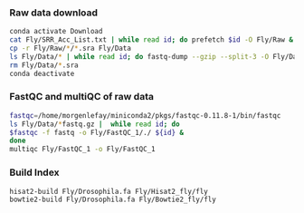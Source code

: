 ### Raw data download
```bash
conda activate Download
cat Fly/SRR_Acc_List.txt | while read id; do prefetch $id -O Fly/Raw & done
cp -r Fly/Raw/*/*.sra Fly/Data
ls Fly/Data/* | while read id; do fastq-dump --gzip --split-3 -O Fly/Data/ ${id} & done
rm Fly/Data/*.sra
conda deactivate
```
### FastQC and multiQC of raw data
```bash
fastqc=/home/morgenlefay/miniconda2/pkgs/fastqc-0.11.8-1/bin/fastqc
ls Fly/Data/*fastq.gz |  while read id; do 
$fastqc -f fastq -o Fly/FastQC_1/./ ${id} &
done
multiqc Fly/FastQC_1 -o Fly/FastQC_1
```

### Build Index
```bash
hisat2-build Fly/Drosophila.fa Fly/Hisat2_fly/fly
bowtie2-build Fly/Drosophila.fa Fly/Bowtie2_fly/fly
```


